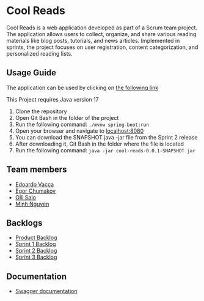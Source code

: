 # Cool Reads

Cool Reads is a web application developed as part of a Scrum team project. The application allows users to collect, organize, and share various reading materials like blog posts, tutorials, and news articles. Implemented in sprints, the project focuses on user registration, content categorization, and personalized reading lists.

## Usage Guide

The application can be used by clicking on [the following link](https://cool-reads-airplane2.onrender.com/)

This Project requires Java version 17

1. Clone the repository
2. Open Git Bash in the folder of the project
3. Run the following command: `./mvnw spring-boot:run`
4. Open your browser and navigate to [localhost:8080](https://localhost:8080/)
5. You can download the SNAPSHOT java -jar file from the Sprint 2 release
6. After downloading it, Git Bash in the folder where the file is located
7. Run the following command: `java -jar cool-reads-0.0.1-SNAPSHOT.jar`

## Team members

- [Edoardo Vacca](https://github.com/edoardovac)
- [Egor Chumakov](https://github.com/EgorCD)
- [Olli Salo](https://github.com/Ullebror)
- [Minh Nguyen](https://github.com/NguyenMinh03)

## Backlogs

- [Product Backlog](https://github.com/orgs/Airplane-2/projects/1)
- [Sprint 1 Backlog](https://github.com/orgs/Airplane-2/projects/3)
- [Sprint 2 Backlog](https://github.com/orgs/Airplane-2/projects/4)
- [Sprint 3 Backlog](https://github.com/orgs/Airplane-2/projects/7)

## Documentation

- [Swagger documentation](http://localhost:8080/swagger-ui.html)
